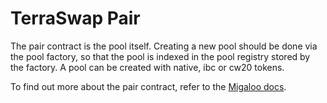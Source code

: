# TerraSwap Pair

The pair contract is the pool itself. Creating a new pool should be done via the pool factory, so that the pool is indexed
in the pool registry stored by the factory. A pool can be created with native, ibc or cw20 tokens.

To find out more about the pair contract, refer to the [Migaloo docs](https://ww0-1.gitbook.io/migaloo-docs/liquidity-hub/overview-1/terraswap-pair).
